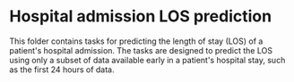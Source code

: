 # Hospital admission LOS prediction

This folder contains tasks for predicting the length of stay (LOS) of a patient's hospital admission. The
tasks are designed to predict the LOS using only a subset of data available early in a patient's hospital
stay, such as the first 24 hours of data.
